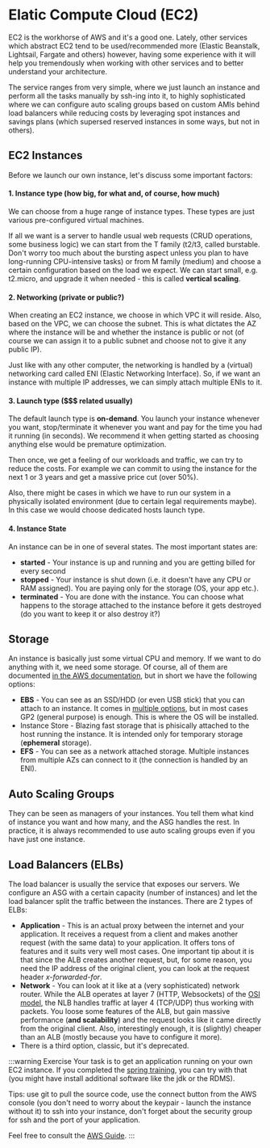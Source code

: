 # Elatic Compute Cloud (EC2)

EC2 is the workhorse of AWS and it's a good one. Lately, other services which abstract EC2 tend to be used/recommended more (Elastic Beanstalk, Lightsail, Fargate and others) however, having some experience with it will help you tremendously when working with other services and to better understand your architecture.

The service ranges from very simple, where we just launch an instance and perform all the tasks manually by ssh-ing into it, to highly sophisticated where we can configure auto scaling groups based on custom AMIs behind load balancers while reducing costs by leveraging spot instances and savings plans (which supersed reserved instances in some ways, but not in others).

## EC2 Instances

Before we launch our own instance, let's discuss some important factors:

#### 1. Instance type (how big, for what and, of course, how much)

We can choose from a huge range of instance types. These types are just various pre-configured virtual machines.

If all we want is a server to handle usual web requests (CRUD operations, some business logic) we can start from the T family (t2/t3, called burstable. Don't worry too much about the bursting aspect unless you plan to have long-running CPU-intensive tasks) or from M family (medium) and choose a certain configuration based on the load we expect. We can start small, e.g. t2.micro, and upgrade it when needed - this is called **vertical scaling**.

#### 2. Networking (private or public?)

When creating an EC2 instance, we choose in which VPC it will reside. Also, based on the VPC, we can choose the subnet. This is what dictates the AZ where the instance will be and whether the instance is public or not (of course we can assign it to a public subnet and choose not to give it any public IP).

Just like with any other computer, the networking is handled by a (virtual) networking card called ENI (Elastic Networking Interface). So, if we want an instance with multiple IP addresses, we can simply attach multiple ENIs to it.

#### 3. Launch type (\$\$\$ related usually)

The default launch type is **on-demand**. You launch your instance whenever you want, stop/terminate it whenever you want and pay for the time you had it running (in seconds). We recommend it when getting started as choosing anything else would be premature optimization.

Then once, we get a feeling of our workloads and traffic, we can try to reduce the costs. For example we can commit to using the instance for the next 1 or 3 years and get a massive price cut (over 50%).

Also, there might be cases in which we have to run our system in a physically isolated environment (due to certain legal requirements maybe). In this case we would choose dedicated hosts launch type.

#### 4. Instance State

An instance can be in one of several states. The most important states are:

- **started** - Your instance is up and running and you are getting billed for every second
- **stopped** - Your instance is shut down (i.e. it doesn't have any CPU or RAM assigned). You are paying only for the storage (OS, your app etc.).
- **terminated** - You are done with the instance. You can choose what happens to the storage attached to the instance before it gets destroyed (do you want to keep it or also destroy it?)

## Storage

An instance is basically just some virtual CPU and memory. If we want to do anything with it, we need some storage. Of course, all of them are documented [in the AWS documentation](https://docs.aws.amazon.com/AWSEC2/latest/UserGuide/Storage.html), but in short we have the following options:

- **EBS** - You can see as an SSD/HDD (or even USB stick) that you can attach to an instance. It comes in [multiple options](https://docs.aws.amazon.com/AWSEC2/latest/UserGuide/ebs-volume-types.html), but in most cases GP2 (general purpose) is enough. This is where the OS will be installed.
- Instance Store - Blazing fast storage that is phisically attached to the host running the instance. It is intended only for temporary storage (**ephemeral** storage).
- **EFS** - You can see as a network attached storage. Multiple instances from multiple AZs can connect to it (the connection is handled by an ENI).

## Auto Scaling Groups

They can be seen as managers of your instances. You tell them what kind of instance you want and how many, and the ASG handles the rest. In practice, it is always recommended to use auto scaling groups even if you have just one instance.

## Load Balancers (ELBs)

The load balancer is usually the service that exposes our servers. We configure an ASG with a certain capacity (number of instances) and let the load balancer split the traffic between the instances. There are 2 types of ELBs:

- **Application** - This is an actual proxy between the internet and your application. It receives a request from a client and makes another request (with the same data) to your application. It offers tons of features and it suits very well most cases. One important tip about it is that since the ALB creates another request, but, for some reason, you need the IP address of the original client, you can look at the request header _x-forwarded-for_.
- **Network** - You can look at it like at a (very sophisticated) network router. While the ALB operates at layer 7 (HTTP, Websockets) of the [OSI model](https://en.wikipedia.org/wiki/OSI_model), the NLB handles traffic at layer 4 (TCP/UDP) thus working with packets. You loose some features of the ALB, but gain massive performance (**and scalability**) and the request looks like it came directly from the original client. Also, interestingly enough, it is (slightly) cheaper than an ALB (mostly because you have to configure it more).
- There is a third option, classic, but it's deprecated.

:::warning Exercise
Your task is to get an application running on your own EC2 instance. If you completed the [spring training](https://github.com/ro-msg-spring-training/resources), you can try with that (you might have install additional software like the jdk or the RDMS).

Tips: use git to pull the source code, use the connect button from the AWS console (you don't need to worry about the keypair - launch the instance without it) to ssh into your instance, don't forget about the security group for ssh and the port of your application.

Feel free to consult the [AWS Guide](https://docs.aws.amazon.com/AWSEC2/latest/UserGuide/EC2_GetStarted.html).
:::
